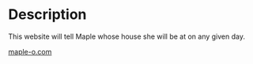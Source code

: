 # Description

This website will tell Maple whose house she will be at on any given day.

[maple-o.com](https://www.maple-o.com)

